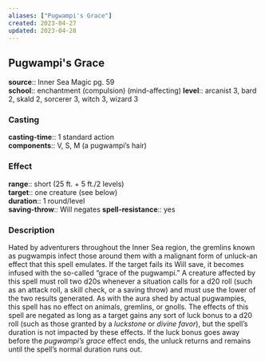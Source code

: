 ```yaml
---
aliases: ["Pugwampi's Grace"]
created: 2023-04-27
updated: 2023-04-28
---
```


## Pugwampi's Grace

**source**:: Inner Sea Magic pg. 59  
**school**:: enchantment (compulsion) (mind-affecting)
**level**:: arcanist 3, bard 2, skald 2, sorcerer 3, witch 3, wizard 3

### Casting

**casting-time**:: 1 standard action  
**components**:: V, S, M (a pugwampi’s hair)

### Effect

**range**:: short (25 ft. + 5 ft./2 levels)  
**target**:: one creature (see below)  
**duration**:: 1 round/level  
**saving-throw**:: Will negates
**spell-resistance**:: yes

### Description

Hated by adventurers throughout the Inner Sea region, the gremlins known as pugwampis infect those around them with a malignant form of unluck-an effect that this spell emulates. If the target fails its Will save, it becomes infused with the so-called “grace of the pugwampi.” A creature affected by this spell must roll two d20s whenever a situation calls for a d20 roll (such as an attack roll, a skill check, or a saving throw) and must use the lower of the two results generated. As with the aura shed by actual pugwampies, this spell has no effect on animals, gremlins, or gnolls. The effects of this spell are negated as long as a target gains any sort of luck bonus to a d20 roll (such as those granted by a *luckstone* or *divine favor*), but the spell’s duration is not impacted by these effects. If the luck bonus goes away before the *pugwampi’s grace* effect ends, the unluck returns and remains until the spell’s normal duration runs out.
